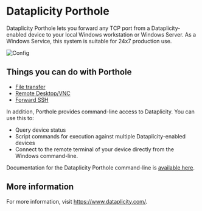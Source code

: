 # Dataplicity Porthole
Dataplicity Porthole lets you forward any TCP port from a Dataplicity-enabled device to your local Windows workstation or Windows Server.  As a Windows Service, this system is suitable for 24x7 production use.

![Config](https://image.ibb.co/jWdfkG/bc63fe6_2.png)


## Things you can do with Porthole
- [File transfer](http://docs.dataplicity.com/v1.0/docs/file-transfer-via-porthole)
- [Remote Desktop/VNC](http://docs.dataplicity.com/v1.0/docs/remote-desktop-via-porthole)
- [Forward SSH](http://docs.dataplicity.com/v1.0/docs/redirect-tcp-ports-over-the-internet)

In addition, Porthole provides command-line access to Dataplicity.  You can use this to:
- Query device status
- Script commands for execution against multiple Dataplicity-enabled devices
- Connect to the remote terminal of your device directly from the Windows command-line.

Documentation for the Dataplicity Porthole command-line is [available here](http://docs.dataplicity.com/v1.0/docs/command-line-interface).

## More information
For more information, visit https://www.dataplicity.com/.
